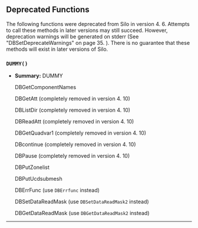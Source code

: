 ## Deprecated Functions



The following functions were deprecated from Silo in version 4.
6.
Attempts to call these methods in later versions may still succeed.
However, deprecation warnings will be generated on stderr (See "DBSetDeprecateWarnings" on page 35.
). There is no guarantee that these methods will exist in later versions of Silo.

### `DUMMY()`

* **Summary:** DUMMY


  DBGetComponentNames

  DBGetAtt (completely removed in version 4.
  10)

  DBListDir  (completely removed in version 4.
  10)

  DBReadAtt  (completely removed in version 4.
  10)

  DBGetQuadvar1  (completely removed in version 4.
  10)

  DBcontinue  (completely removed in version 4.
  10)

  DBPause  (completely removed in version 4.
  10)

  DBPutZonelist

  DBPutUcdsubmesh

  DBErrFunc  (use `DBErrfunc` instead)

  DBSetDataReadMask (use `DBSetDataReadMask2` instead)

  DBGetDataReadMask (use `DBGetDataReadMask2` instead)

---
<br><br><br><br><br><br><br><br><br><br><br><br><br><br><br><br><br><br><br><br><br><br><br><br><br><br><br><br><br><br><br><br><br><br><br><br><br><br><br><br>
